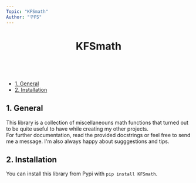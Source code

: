 ```yaml
---
Topic: "KFSmath"
Author: "구FS"
---
```

<link href="./doc_templates/md_style.css" rel="stylesheet"></link>
<body>

# <p style="text-align: center;">KFSmath</p>
<br>
<br>

- [1. General](#1-general)
- [2. Installation](#2-installation)

## 1. General

This library is a collection of miscellaneouns math functions that turned out to be quite useful to have while creating my other projects.  
For further documentation, read the provided docstrings or feel free to send me a message. I'm also always happy about sugggestions and tips.

## 2. Installation

You can install this library from Pypi with `pip install KFSmath`.

</body>